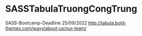 # SASS**Tabula**TruongCongTrung

SASS-Bootcamp-Deadline 25/09/2022
http://tabula.bold-themes.com/wavy/about-us/our-team/
